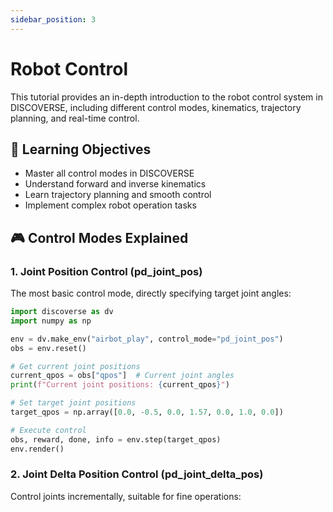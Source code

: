 ```yaml
---
sidebar_position: 3
---
```


# Robot Control

This tutorial provides an in-depth introduction to the robot control system in DISCOVERSE, including different control modes, kinematics, trajectory planning, and real-time control.

## 🎯 Learning Objectives

- Master all control modes in DISCOVERSE
- Understand forward and inverse kinematics
- Learn trajectory planning and smooth control
- Implement complex robot operation tasks

## 🎮 Control Modes Explained

### 1. Joint Position Control (pd_joint_pos)

The most basic control mode, directly specifying target joint angles:

```python
import discoverse as dv
import numpy as np

env = dv.make_env("airbot_play", control_mode="pd_joint_pos")
obs = env.reset()

# Get current joint positions
current_qpos = obs["qpos"]  # Current joint angles
print(f"Current joint positions: {current_qpos}")

# Set target joint positions
target_qpos = np.array([0.0, -0.5, 0.0, 1.57, 0.0, 1.0, 0.0])

# Execute control
obs, reward, done, info = env.step(target_qpos)
env.render()
```

### 2. Joint Delta Position Control (pd_joint_delta_pos)

Control joints incrementally, suitable for fine operations:
